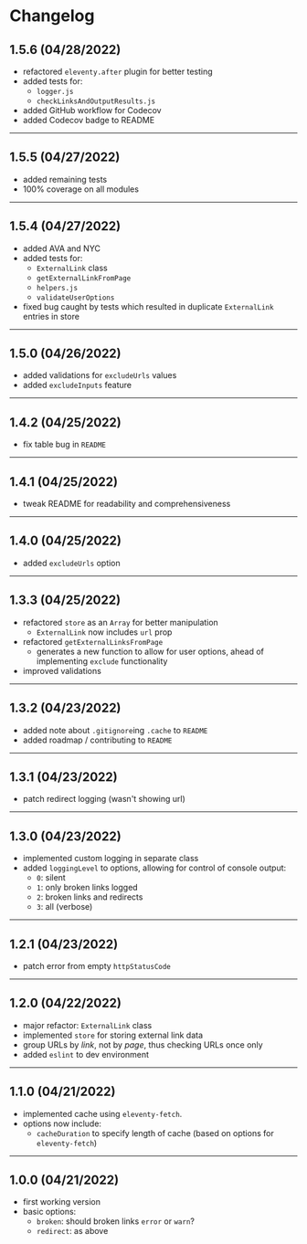 # Changelog

## 1.5.6 (04/28/2022)

- refactored `eleventy.after` plugin for better testing
- added tests for:
  - `logger.js`
  - `checkLinksAndOutputResults.js`
- added GitHub workflow for Codecov
- added Codecov badge to README

---

## 1.5.5 (04/27/2022)

- added remaining tests
- 100% coverage on all modules

---

## 1.5.4 (04/27/2022)

- added AVA and NYC
- added tests for:
  - `ExternalLink` class
  - `getExternalLinkFromPage`
  - `helpers.js`
  - `validateUserOptions`
- fixed bug caught by tests which resulted in duplicate `ExternalLink` entries in store

---

## 1.5.0 (04/26/2022)

- added validations for `excludeUrls` values
- added `excludeInputs` feature

---

## 1.4.2 (04/25/2022)

- fix table bug in `README`

---

## 1.4.1 (04/25/2022)

- tweak README for readability and comprehensiveness

---

## 1.4.0 (04/25/2022)

- added `excludeUrls` option

---

## 1.3.3 (04/25/2022)

- refactored `store` as an `Array` for better manipulation
  - `ExternalLink` now includes `url` prop
- refactored `getExternalLinksFromPage`
  - generates a new function to allow for user options, ahead of implementing `exclude` functionality
- improved validations

---

## 1.3.2 (04/23/2022)

- added note about `.gitignore`ing `.cache` to `README`
- added roadmap / contributing to `README`

---

## 1.3.1 (04/23/2022)

- patch redirect logging (wasn't showing url)

---

## 1.3.0 (04/23/2022)

- implemented custom logging in separate class
- added `loggingLevel` to options, allowing for control of console output:
  - `0`: silent
  - `1`: only broken links logged
  - `2`: broken links and redirects
  - `3`: all (verbose)

---

## 1.2.1 (04/23/2022)

- patch error from empty `httpStatusCode`

---

## 1.2.0 (04/22/2022)

- major refactor: `ExternalLink` class
- implemented `store` for storing external link data
- group URLs by _link_, not by _page_, thus checking URLs once only
- added `eslint` to dev environment

---

## 1.1.0 (04/21/2022)

- implemented cache using `eleventy-fetch`.
- options now include:
  - `cacheDuration` to specify length of cache (based on options for `eleventy-fetch`)

---

## 1.0.0 (04/21/2022)

- first working version
- basic options:
  - `broken`: should broken links `error` or `warn`?
  - `redirect`: as above
